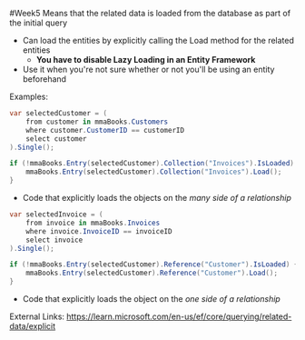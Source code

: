 #Week5 
Means that the related data is loaded from the database as part of the initial query
- Can load the entities by explicitly calling the Load method for the related entities
	- **You have to disable Lazy Loading in an Entity Framework**
- Use it when you're not sure whether or not you'll be using an entity beforehand

Examples:
```C#
var selectedCustomer = (
	from customer in mmaBooks.Customers
	where customer.CustomerID == customerID
	select customer
).Single();

if (!mmaBooks.Entry(selectedCustomer).Collection("Invoices").IsLoaded) {
	mmaBooks.Entry(selectedCustomer).Collection("Invoices").Load();
}
```
- Code that explicitly loads the objects on the *many side of a relationship*

```C#
var selectedInvoice = (
	from invoice in mmaBooks.Invoices
	where invoice.InvoiceID == invoiceID
	select invoice
).Single();

if (!mmaBooks.Entry(selectedCustomer).Reference("Customer").IsLoaded) {
	mmaBooks.Entry(selectedCustomer).Reference("Customer").Load();
}
```
- Code that explicitly loads the object on the *one side of a relationship*

External Links:
https://learn.microsoft.com/en-us/ef/core/querying/related-data/explicit